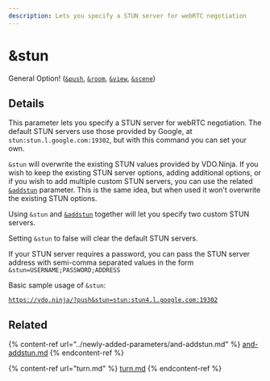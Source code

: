 ```yaml
---
description: Lets you specify a STUN server for webRTC negotiation
---
```


# \&stun

General Option! ([`&push`](../source-settings/push.md), [`&room`](room.md), [`&view`](../advanced-settings/view-parameters/view.md), [`&scene`](../advanced-settings/view-parameters/scene.md))

## Details

This parameter lets you specify a STUN server for webRTC negotiation. The default STUN servers use those provided by Google, at `stun:stun.l.google.com:19302`, but with this command you can set your own.

`&stun` will overwrite the existing STUN values provided by VDO.Ninja. If you wish to keep the existing STUN server options, adding additional options, or if you wish to add multiple custom STUN servers, you can use the related [`&addstun`](../newly-added-parameters/and-addstun.md) parameter. This is the same idea, but when used it won't overwrite the existing STUN options.

Using `&stun` and [`&addstun`](../newly-added-parameters/and-addstun.md) together will let you specify two custom STUN servers.

Setting `&stun` to false will clear the default STUN servers.

If your STUN server requires a password, you can pass the STUN server address with semi-comma separated values in the form `&stun=USERNAME;PASSWORD;ADDRESS`

Basic sample usage of `&stun`:

[`https://vdo.ninja/?push&stun=stun:stun4.l.google.com:19302`](https://vdo.ninja/?push\&stun=stun:stun4.l.google.com:19302)

## Related

{% content-ref url="../newly-added-parameters/and-addstun.md" %}
[and-addstun.md](../newly-added-parameters/and-addstun.md)
{% endcontent-ref %}

{% content-ref url="turn.md" %}
[turn.md](turn.md)
{% endcontent-ref %}
